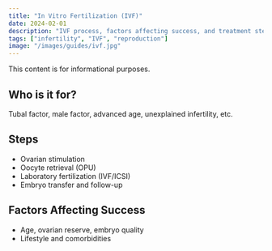 ```yaml
---
title: "In Vitro Fertilization (IVF)"
date: 2024-02-01
description: "IVF process, factors affecting success, and treatment steps"
tags: ["infertility", "IVF", "reproduction"]
image: "/images/guides/ivf.jpg"
---
```


This content is for informational purposes.

## Who is it for?
Tubal factor, male factor, advanced age, unexplained infertility, etc.

## Steps
- Ovarian stimulation
- Oocyte retrieval (OPU)
- Laboratory fertilization (IVF/ICSI)
- Embryo transfer and follow-up

## Factors Affecting Success
- Age, ovarian reserve, embryo quality
- Lifestyle and comorbidities


